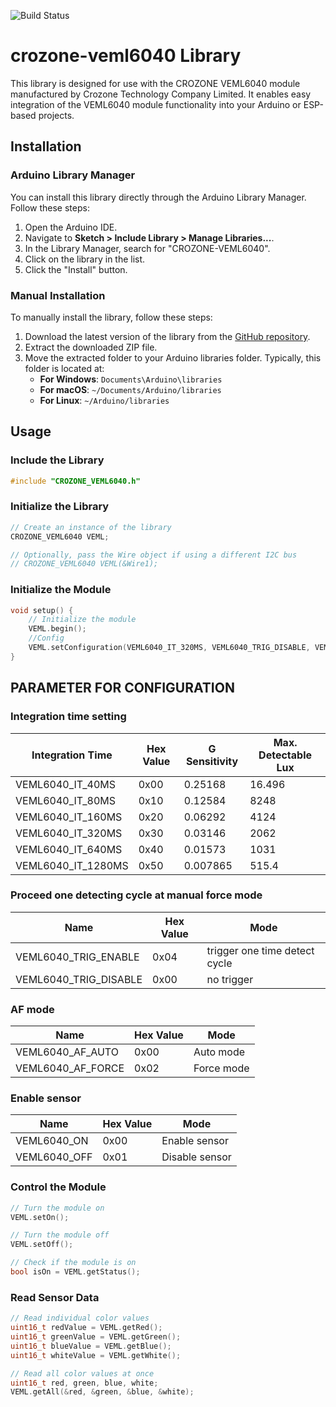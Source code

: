 
![Build Status](https://img.shields.io/badge/Build-Pass-Green)

# crozone-veml6040 Library
This library is designed for use with the CROZONE VEML6040 module manufactured by Crozone Technology Company Limited. It enables easy integration of the VEML6040 module functionality into your Arduino or ESP-based projects.

## Installation

### Arduino Library Manager

You can install this library directly through the Arduino Library Manager. Follow these steps:

1. Open the Arduino IDE.
2. Navigate to **Sketch > Include Library > Manage Libraries...**.
3. In the Library Manager, search for "CROZONE-VEML6040".
4. Click on the library in the list.
5. Click the "Install" button.

### Manual Installation

To manually install the library, follow these steps:

1. Download the latest version of the library from the [GitHub repository](https://github.com/crozone-technology/crozone-veml6040/releases/tag/0.1.0).
2. Extract the downloaded ZIP file.
3. Move the extracted folder to your Arduino libraries folder. Typically, this folder is located at:
   - **For Windows**: `Documents\Arduino\libraries`
   - **For macOS**: `~/Documents/Arduino/libraries`
   - **For Linux**: `~/Arduino/libraries`


## Usage
### Include the Library

```cpp
#include "CROZONE_VEML6040.h"
```
### Initialize the Library
```cpp
// Create an instance of the library
CROZONE_VEML6040 VEML;

// Optionally, pass the Wire object if using a different I2C bus
// CROZONE_VEML6040 VEML(&Wire1);
```
### Initialize the Module
```cpp
void setup() {
    // Initialize the module
    VEML.begin();
    //Config
    VEML.setConfiguration(VEML6040_IT_320MS, VEML6040_TRIG_DISABLE, VEML6040_AF_AUTO, VEML6040_ON);
}
```
## PARAMETER FOR CONFIGURATION
### Integration time setting
| Integration Time | Hex Value | G Sensitivity | Max. Detectable Lux |
|------------------|-----------|---------------|---------------------|
| VEML6040_IT_40MS | 0x00      | 0.25168       | 16.496              |
| VEML6040_IT_80MS | 0x10      | 0.12584       | 8248                |
| VEML6040_IT_160MS| 0x20      | 0.06292       | 4124                |
| VEML6040_IT_320MS| 0x30      | 0.03146       | 2062                |
| VEML6040_IT_640MS| 0x40      | 0.01573       | 1031                |
| VEML6040_IT_1280MS| 0x50     | 0.007865      | 515.4               |

### Proceed one detecting cycle at manual force mode
| Name | Hex Value | Mode  |
|------------------|-----------|---------------|
| VEML6040_TRIG_ENABLE | 0x04      |  trigger one time detect cycle  |
| VEML6040_TRIG_DISABLE | 0x00     |  no trigger  |
 
### AF mode
| Name | Hex Value | Mode  |
|------------------|-----------|---------------|
| VEML6040_AF_AUTO | 0x00      |  Auto mode  |
| VEML6040_AF_FORCE | 0x02      |  Force mode  |
 
 
### Enable sensor
| Name | Hex Value | Mode  |
|------------------|-----------|---------------|
| VEML6040_ON | 0x00      |  Enable sensor  |
| VEML6040_OFF | 0x01      |  Disable sensor  |


### Control the Module
```cpp
// Turn the module on
VEML.setOn();

// Turn the module off
VEML.setOff();

// Check if the module is on
bool isOn = VEML.getStatus();
```
### Read Sensor Data
```cpp
// Read individual color values
uint16_t redValue = VEML.getRed();
uint16_t greenValue = VEML.getGreen();
uint16_t blueValue = VEML.getBlue();
uint16_t whiteValue = VEML.getWhite();

// Read all color values at once
uint16_t red, green, blue, white;
VEML.getAll(&red, &green, &blue, &white);
```
